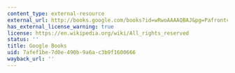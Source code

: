 ```yaml
---
content_type: external-resource
external_url: http://books.google.com/books?id=wRwoAAAAQBAJ&pg=Pafrontcover
has_external_license_warning: true
license: https://en.wikipedia.org/wiki/All_rights_reserved
status: ''
title: Google Books
uid: 7afef1be-7d0e-490b-9a6a-c3b9f1600666
wayback_url: ''
---
```

